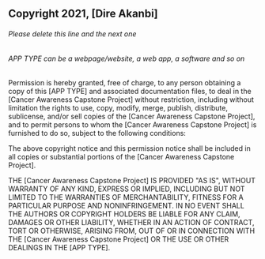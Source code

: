 ## Copyright 2021, [Dire Akanbi]

###### Please delete this line and the next one
###### APP TYPE can be a webpage/website, a web app, a software and so on

Permission is hereby granted, free of charge, to any person obtaining a copy of this [APP TYPE] and associated documentation files, to deal in the [Cancer Awareness Capstone Project] without restriction, including without limitation the rights to use, copy, modify, merge, publish, distribute, sublicense, and/or sell copies of the [Cancer Awareness Capstone Project], and to permit persons to whom the [Cancer Awareness Capstone Project] is furnished to do so, subject to the following conditions:

The above copyright notice and this permission notice shall be included in all copies or substantial portions of the [Cancer Awareness Capstone Project].

THE [Cancer Awareness Capstone Project] IS PROVIDED "AS IS", WITHOUT WARRANTY OF ANY KIND, EXPRESS OR IMPLIED, INCLUDING BUT NOT LIMITED TO THE WARRANTIES OF MERCHANTABILITY, FITNESS FOR A PARTICULAR PURPOSE AND NONINFRINGEMENT. IN NO EVENT SHALL THE AUTHORS OR COPYRIGHT HOLDERS BE LIABLE FOR ANY CLAIM, DAMAGES OR OTHER LIABILITY, WHETHER IN AN ACTION OF CONTRACT, TORT OR OTHERWISE, ARISING FROM, OUT OF OR IN CONNECTION WITH THE [Cancer Awareness Capstone Project] OR THE USE OR OTHER DEALINGS IN THE [APP TYPE].
